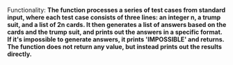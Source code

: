 Functionality: **The function processes a series of test cases from standard input, where each test case consists of three lines: an integer n, a trump suit, and a list of 2n cards. It then generates a list of answers based on the cards and the trump suit, and prints out the answers in a specific format. If it's impossible to generate answers, it prints 'IMPOSSIBLE' and returns. The function does not return any value, but instead prints out the results directly.**